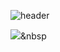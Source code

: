 ![header](https://capsule-render.vercel.app/api?type=wave&color=auto&height=300&section=header&text=hyoyoung-OH&fontSize=90)


<img src="https://img.shields.io/badge/https://img.shields.io/github/followers/hyoyoung-OH?style=social&logoColor=white"/></a>&nbsp 
